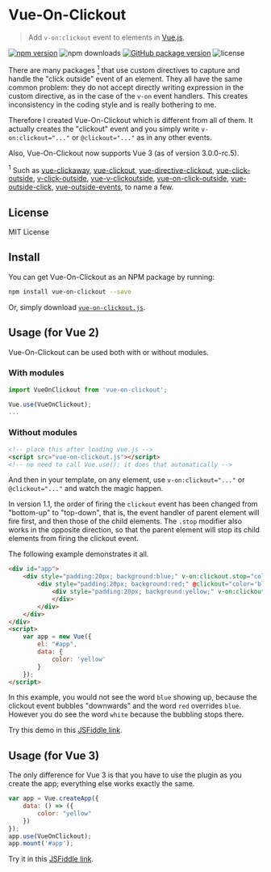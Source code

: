 # Vue-On-Clickout

> Add `v-on:clickout` event to elements in [Vue.js](https://www.npmjs.com/package/vue).

[![npm version](https://img.shields.io/npm/v/vue-on-clickout.svg?logo=npm)](https://www.npmjs.com/package/vue-on-clickout)
![npm downloads](https://img.shields.io/npm/dt/vue-on-clickout?logo=npm)
[![GitHub package version](https://img.shields.io/github/package-json/v/MuTsunTsai/vue-on-clickout.svg?logo=github&label=Github)](https://github.com/MuTsunTsai/vue-on-clickout)
![license](https://img.shields.io/npm/l/vue-on-clickout.svg)


There are many packages [<sup>1</sup>](#1) that use custom directives to capture and
handle the "click outside" event of an element. They all have the same common problem:
they do not accept directly writing expression in the custom directive, as in the case
of the `v-on` event handlers. This creates inconsistency in the coding style and
is really bothering to me.

Therefore I created Vue-On-Clickout which is different from all of them.
It actually creates the "clickout" event and you simply write `v-on:clickout="..."`
or `@clickout="..."` as in any other events.

Also, Vue-On-Clickout now supports Vue 3 (as of version 3.0.0-rc.5).

<a class="anchor" id="1"><sup>1</sup></a> Such as
[vue-clickaway](https://www.npmjs.com/package/vue-clickaway),
[vue-clickout](https://github.com/mrastiak/vue-clickout),
[vue-directive-clickout](https://github.com/LinusBorg/vue-directive-clickout),
[vue-click-outside](https://www.npmjs.com/package/vue-click-outside),
[v-click-outside](https://www.npmjs.com/package/v-click-outside),
[vue-v-clickoutside](https://www.npmjs.com/package/vue-v-clickoutside),
[vue-on-click-outside](https://www.npmjs.com/package/vue-on-click-outside),
[vue-outside-click](https://www.npmjs.com/package/vue-outside-click),
[vue-outside-events](https://www.npmjs.com/package/vue-outside-events),
to name a few.

## License

MIT License

## Install

You can get Vue-On-Clickout as an NPM package by running:
```bash
npm install vue-on-clickout --save
```
Or, simply download [`vue-on-clickout.js`](https://github.com/MuTsunTsai/vue-on-clickout/raw/master/lib/vue-on-clickout.js).


## Usage (for Vue 2)

Vue-On-Clickout can be used both with or without modules.

### With modules

```javascript
import VueOnClickout from 'vue-on-clickout';

Vue.use(VueOnClickout);
...
```

### Without modules

```html
<!-- place this after loading vue.js -->
<script src="vue-on-clickout.js"></script>
<!-- no need to call Vue.use(); it does that automatically -->
```

And then in your template, on any element, use `v-on:clickout="..."` or `@clickout="..."` and watch the magic happen.

In version 1.1, the order of firing the `clickout` event has been changed from "bottom-up" to "top-down", that is, the event handler of parent element will fire first, and then those of the child elements. The `.stop` modifier also works in the opposite direction, so that the parent element will stop its child elements from firing the clickout event.

The following example demonstrates it all.

```html
<div id="app">
	<div style="padding:20px; background:blue;" v-on:clickout.stop="color='white'">
		<div style="padding:20px; background:red;" @clickout="color='blue'">
			<div style="padding:20px; background:yellow;" v-on:clickout="color='red'" v-on:click="color='yellow'">{{color}}
			</div>
		</div>
	</div>
</div>
<script>
	var app = new Vue({
		el: "#app",
		data: {
			color: 'yellow'
		}
	});
</script>
```
In this example, you would not see the word `blue` showing up, because the clickout event bubbles "downwards" and the word `red` overrides `blue`. However you do see the word `white` because the bubbling stops there.

Try this demo in this [JSFiddle link](https://jsfiddle.net/MuTsunTsai/1fqd7ayo/).

## Usage (for Vue 3)

The only difference for Vue 3 is that you have to use the plugin as you create the app; everything else works exactly the same.

```js
var app = Vue.createApp({
	data: () => ({
		color: "yellow"
	})
});
app.use(VueOnClickout);
app.mount('#app');
```

Try it in this [JSFiddle link](https://jsfiddle.net/MuTsunTsai/jz8wxrcq/).
